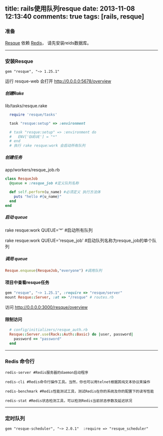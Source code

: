 title: rails使用队列resque
date: 2013-11-08 12:13:40
comments: true
tags: [rails, resque]
---

### 准备

[Resque](https://github.com/resque/resque) 依赖 [Redis](http://redis.io/)，
请先安装reids数据库。

***

### 安装Resque
    gem "resque", "~> 1.25.1"

运行 resque-web 会打开 http://0.0.0.0:5678/overview

##### 创建Rake
lib/tasks/resque.rake

```ruby
  require 'resque/tasks'

  task "resque:setup" => :environment

  # task "resque:setup" => :environment do
  #   ENV['QUEUE'] = "*"
  # end
  # 执行 rake resque:work 会启动所有队列

```

##### 创建任务

app/workers/resque_job.rb

```ruby
class ResqueJob
  @queue = :resque_job #定义队列名称

  def self.perform(u_name) #必须定义 执行方法体
    puts "hello #{u_name}"
  end
end

```

##### 启动 queue

rake resque:work QUEUE='*' #启动所有队列

rake resque:work QUEUE='resque_job' #启动队列名称为resque_job的单个队列

##### 调用 queue

```ruby
Resque.enqueue(ResqueJob,"everyone") #调用队列
```

#### 项目中查看resque任务

```ruby
gem "resque", "~> 1.25.1", :require => "resque/server"
mount Resque::Server, :at => "/resque" # routes.rb
```

访问 http://0.0.0.0:3000/resque/overview

#### 限制访问

```ruby
  # config/initializers/resque_auth.rb
  Resque::Server.use(Rack::Auth::Basic) do |user, password|
    password == "password"
  end
```
***

### Redis 命令行

```
redis-server #Redis服务器的daemon启动程序

redis-cli #Redis命令行操作工具。当然，你也可以用telnet根据其纯文本协议来操作

redis-benchmark #Redis性能测试工具，测试Redis在你的系统及你的配置下的读写性能

redis-stat #Redis状态检测工具，可以检测Redis当前状态参数及延迟状况

```
***

### 定时队列

	gem "resque-scheduler", "~> 2.0.1"  :require => "resque_scheduler"
